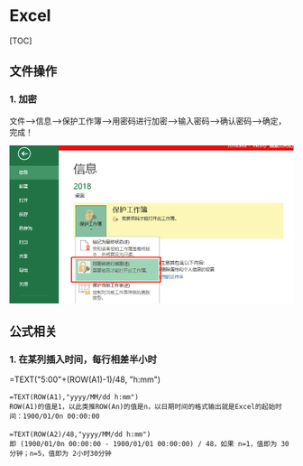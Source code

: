 # Excel

[TOC]

## 文件操作

### 1. 加密

文件-->信息-->保护工作簿-->用密码进行加密-->输入密码-->确认密码-->确定，完成！

![img](https://github.com/rasp210/study/blob/master/images/excel-01.png)

## 公式相关

### 1. 在某列插入时间，每行相差半小时

=TEXT("5:00"+(ROW(A1)-1)/48, "h:mm")

```
=TEXT(ROW(A1),"yyyy/MM/dd h:mm")
ROW(A1)的值是1，以此类推ROW(An)的值是n，以日期时间的格式输出就是Excel的起始时间：1900/01/0n 00:00:00

=TEXT(ROW(A2)/48,"yyyy/MM/dd h:mm")
即 (1900/01/0n 00:00:00 - 1900/01/01 00:00:00) / 48，如果 n=1，值即为 30 分钟；n=5，值即为 2小时30分钟
```



